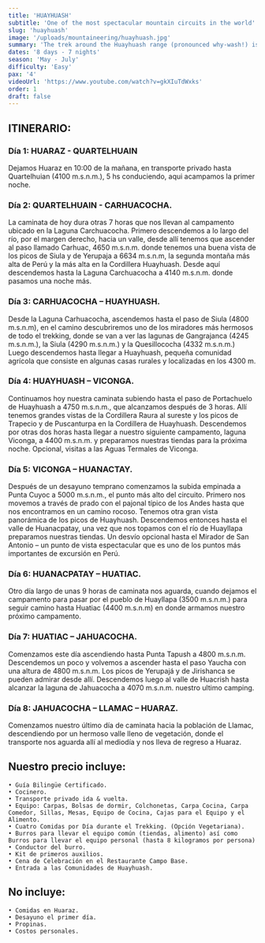 ```yaml
---
title: 'HUAYHUASH'
subtitle: 'One of the most spectacular mountain circuits in the world'
slug: 'huayhuash'
image: '/uploads/mountaineering/huayhuash.jpg'
summary: 'The trek around the Huayhuash range (pronounced why-wash!) is one of the most spectacular mountain circuits in the world.'
dates: '8 days - 7 nights'
season: 'May - July'
difficulty: 'Easy'
pax: '4'
videoUrl: 'https://www.youtube.com/watch?v=gkXIuTdWxks'
order: 1
draft: false
---
```


## ITINERARIO:

### Día 1: HUARAZ - QUARTELHUAIN

Dejamos Huaraz en 10:00 de la mañana, en transporte privado hasta Quartelhuian (4100 m.s.n.m.), 5 hs conduciendo, aqui acampamos la primer noche.

### Día 2: QUARTELHUAIN - CARHUACOCHA.

La caminata de hoy dura otras 7 horas que nos llevan al campamento ubicado en la Laguna Carchuacocha. Primero descendemos a lo largo del río, por el margen derecho, hacia un valle, desde allí tenemos que ascender al paso llamado Carhuac, 4650 m.s.n.m. donde tenemos una buena vista de los picos de Siula y de Yerupaja a 6634 m.s.n.m, la segunda montaña más alta de Perú y la más alta en la Cordillera Huayhuash. Desde aquí descendemos hasta la Laguna Carchuacocha a 4140 m.s.n.m. donde pasamos una noche más.

### Día 3: CARHUACOCHA – HUAYHUASH.

Desde la Laguna Carhuacocha, ascendemos hasta el paso de Siula (4800 m.s.n.m), en el camino descubriremos uno de los miradores más hermosos de todo el trekking, donde se van a ver las lagunas de Gangrajanca (4245 m.s.n.m.), la Siula (4290 m.s.n.m.) y la Quesillococha (4332 m.s.n.m.) Luego descendemos hasta llegar a Huayhuash, pequeña comunidad agrícola que consiste en algunas casas rurales y localizadas en los 4300 m.

### Día 4: HUAYHUASH – VICONGA.

Continuamos hoy nuestra caminata subiendo hasta el paso de Portachuelo de Huayhuash a 4750 m.s.n.m., que alcanzamos después de 3 horas. Allí tenemos grandes vistas de la Cordillera Raura al sureste y los picos de Trapecio y de Puscanturpa en la Cordillera de Huayhuash. Descendemos por otras dos horas hasta llegar a nuestro siguiente campamento, laguna Viconga, a 4400 m.s.n.m. y preparamos nuestras tiendas para la próxima noche. Opcional, visitas a las Aguas Termales de Viconga.

### Día 5: VICONGA – HUANACTAY.

Después de un desayuno temprano comenzamos la subida empinada a Punta Cuyoc a 5000 m.s.n.m., el punto más alto del circuito. Primero nos movemos a través de prado con el pajonal típico de los Andes hasta que nos encontramos en un camino rocoso. Tenemos otra gran vista panorámica de los picos de Huayhuash. Descendemos entonces hasta el valle de Huanacpatay, una vez que nos topamos con el río de Huayllapa preparamos nuestras tiendas. Un desvío opcional hasta el Mirador de San Antonio – un punto de vista espectacular que es uno
de los puntos más importantes de excursión en Perú.

### Día 6: HUANACPATAY – HUATIAC.

Otro día largo de unas 9 horas de caminata nos aguarda, cuando dejamos el campamento para pasar por el pueblo de Huayllapa (3500 m.s.n.m.) para seguir camino hasta Huatiac (4400 m.s.n.m) en donde armamos nuestro próximo campamento.

### Día 7: HUATIAC – JAHUACOCHA.

Comenzamos este día ascendiendo hasta Punta Tapush a 4800 m.s.n.m. Descendemos un poco y volvemos a ascender hasta el paso Yaucha con una altura de 4800 m.s.n.m. Los picos de Yerupajá y de Jirishanca se pueden admirar desde allí. Descendemos luego al valle
de Huacrish hasta alcanzar la laguna de Jahuacocha a 4070 m.s.n.m. nuestro ultimo camping.

### Día 8: JAHUACOCHA – LLAMAC – HUARAZ.

Comenzamos nuestro último día de caminata hacia la población de Llamac, descendiendo por un hermoso valle lleno de vegetación, donde el transporte nos aguarda allí al mediodía y nos lleva de regreso a Huaraz.

## Nuestro precio incluye:

```
• Guía Bilingüe Certificado.
• Cocinero.
• Transporte privado ida & vuelta.
• Equipo: Carpas, Bolsas de dormir, Colchonetas, Carpa Cocina, Carpa Comedor, Sillas, Mesas, Equipo de Cocina, Cajas para el Equipo y el Alimento.
• Cuatro Comidas por Día durante el Trekking. (Opción Vegetariana).
• Burros para llevar el equipo común (tiendas, alimento) así como Burros para llevar el equipo personal (hasta 8 kilogramos por persona)
• Conductor del burro.
• Kit de primeros auxilios.
• Cena de Celebración en el Restaurante Campo Base.
• Entrada a las Comunidades de Huayhuash.
```

## No incluye:

```
• Comidas en Huaraz.
• Desayuno el primer día.
• Propinas.
• Costos personales.
```

